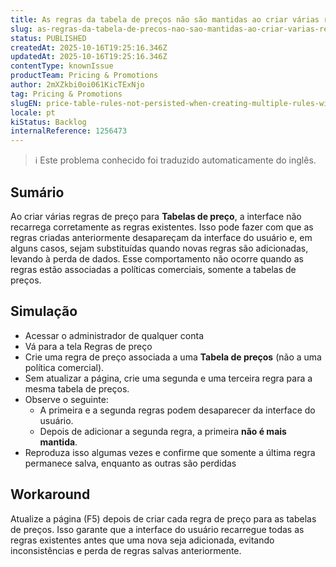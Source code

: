 ```yaml
---
title: As regras da tabela de preços não são mantidas ao criar várias regras sem atualizar a página
slug: as-regras-da-tabela-de-precos-nao-sao-mantidas-ao-criar-varias-regras-sem-atualizar-a-pagina
status: PUBLISHED
createdAt: 2025-10-16T19:25:16.346Z
updatedAt: 2025-10-16T19:25:16.346Z
contentType: knownIssue
productTeam: Pricing & Promotions
author: 2mXZkbi0oi061KicTExNjo
tag: Pricing & Promotions
slugEN: price-table-rules-not-persisted-when-creating-multiple-rules-without-refreshing-the-page
locale: pt
kiStatus: Backlog
internalReference: 1256473
---
```


>ℹ️ Este problema conhecido foi traduzido automaticamente do inglês.

## Sumário


Ao criar várias regras de preço para **Tabelas de preço**, a interface não recarrega corretamente as regras existentes. Isso pode fazer com que as regras criadas anteriormente desapareçam da interface do usuário e, em alguns casos, sejam substituídas quando novas regras são adicionadas, levando à perda de dados. Esse comportamento não ocorre quando as regras estão associadas a políticas comerciais, somente a tabelas de preços.

##
## Simulação



- Acessar o administrador de qualquer conta
- Vá para a tela Regras de preço
- Crie uma regra de preço associada a uma **Tabela de preços** (não a uma política comercial).
- Sem atualizar a página, crie uma segunda e uma terceira regra para a mesma tabela de preços.
- Observe o seguinte:
  - A primeira e a segunda regras podem desaparecer da interface do usuário.
  - Depois de adicionar a segunda regra, a primeira **não é mais mantida**.
- Reproduza isso algumas vezes e confirme que somente a última regra permanece salva, enquanto as outras são perdidas
## Workaround


Atualize a página (F5) depois de criar cada regra de preço para as tabelas de preços. Isso garante que a interface do usuário recarregue todas as regras existentes antes que uma nova seja adicionada, evitando inconsistências e perda de regras salvas anteriormente.


